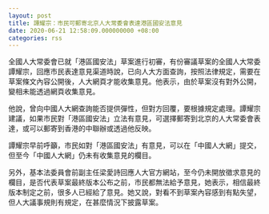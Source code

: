 ```yaml
---
layout: post
title: 譚耀宗：市民可郵寄北京人大常委會表達港區國安法意見
date: 2020-06-21 12:58:09.000000000 +08:00
categories: rss
---
```


全國人大常委會已就「港區國安法」草案進行初審，有份審議草案的全國人大常委譚耀宗，回應市民表達意見渠道時說，已向人大方面查詢，按照法律規定，需要在草案條文內容公開後，人大網頁才能收集意見。他表示，由於草案沒有對外公開，變相未能透過網頁收集意見。

他說，曾向中國人大網查詢能否提供彈性，但對方回覆，要根據規定處理。譚耀宗建議，如果市民對「港區國安法」立法有意見，可選擇郵寄到北京的人大常委會表達，或可以郵寄到香港的中聯辦或透過他反映。

譚耀宗早前呼籲，市民如對「港區國安法」有意見，可以在「中國人大網」提交，但至今「中國人大網」仍未有收集意見的欄目。

另外，基本法委員會前副主任梁愛詩回應人大官方網站，至今仍未開放徵求意見的欄目，是否代表草案最終版本公布之前，市民都無法給予意見，她表示，相信最終版本制定之前，很多人已經給了意見。她又說，對看不到草案內容感到有點失望，但人大議事規則有規定，在甚麼情況下披露草案。
